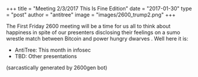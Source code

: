 +++
title = "Meeting 2/3/2017 This Is Fine Edition"
date = "2017-01-30"
type = "post"
author = "antitree"
image = "images/2600_trump2.png"
+++


The First Friday 2600 meeting will be a time for us all to think about
happiness in spite of our presenters disclosing their feelings on a sumo
wrestle match between Bitcoin and power hungry dwarves . Well here it
is:

* AntiTree: This month in infosec
* TBD: Other presentations

(sarcastically generated by 2600gen bot)
